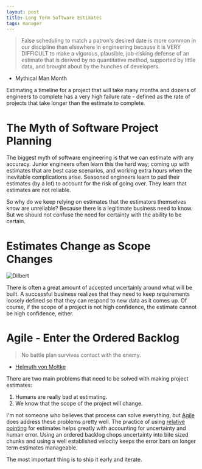```yaml
---
layout: post
title: Long Term Software Estimates
tags: manager
---
```


> False scheduling to match a patron's desired date is more common in our discipline than elsewhere in engineering because it is VERY DIFFICULT to make a vigorous, plausible, job-risking defense of an estimate that is derived by no quantitative method, supported by little data, and brought about by the hunches of developers.
- Mythical Man Month

Estimating a timeline for a project that will take many months and dozens of
engineers to complete has a very high failure rate - defined as the rate of
projects that take longer than the estimate to complete.

# The Myth of Software Project Planning

The biggest myth of software engineering is that we can estimate with any
accuracy. Junior engineers often learn this the hard way; coming up with estimates
that are best case scenarios, and working extra hours when the inevitable complications
arise. Seasoned engineers learn to pad their estimates (by a lot) to account
for the risk of going over. They learn that estimates are not reliable.

So why do we keep relying on estimates that the estimators themselves know are
unreliable? Because there is a legitimate business need to know. But we should
not confuse the need for certainty with the ability to be certain.

# Estimates Change as Scope Changes

![Dilbert](https://s-media-cache-ak0.pinimg.com/736x/7f/cc/b0/7fccb03a99c29ca90290709cf08afc7c.jpg)

There is often a great amount of accepted uncertainly around what will be built.
A successful business realizes that they need to keep requirements loosely defined
so that they can respond to new data as it comes up. Of course, if the scope
of a project is not high confidence, the estimate cannot be high confidence, either.

# Agile - Enter the Ordered Backlog

> No battle plan survives contact with the enemy.
- [Helmuth von Moltke](http://www.lexician.com/lexblog/2010/11/no-battle-plan-survives-contact-with-the-enemy/)

There are two main problems that need to be solved with making project estimates:

1. Humans are really bad at estimating.
2. We know that the scope of the project will change.

I'm not someone who believes that process can solve everything, but
[Agile](http://chase-seibert.github.io/blog/2013/07/19/agile-motivations-and-objections.html)
 does address these problems pretty well. The practice of using [relative pointing](http://chase-seibert.github.io/blog/2016/05/13/agile-points-vs-hours.html)
for estimates helps greatly with accounting for uncertainty and human error. Using
an ordered backlog chops uncertainty into bite sized chunks and using a well
established velocity keeps the error bars on longer term estimates manageable.

The most important thing is to ship it early and iterate.
